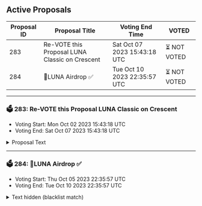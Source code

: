 ## Active Proposals

| Proposal ID | Proposal Title | Voting End Time | VOTED |
|-------------|----------------|-----------------|-------|
| 283 | Re-VOTE this Proposal LUNA Classic on Crescent | Sat Oct 07 2023 15:43:18 UTC | ⏳ NOT VOTED |
| 284 | 💎LUNA Airdrop ✅ | Tue Oct 10 2023 22:35:57 UTC | ⏳ NOT VOTED |

---

### 🗳 283: Re-VOTE this Proposal LUNA Classic on Crescent
- Voting Start: Mon Oct 02 2023 15:43:18 UTC
- Voting End: Sat Oct 07 2023 15:43:18 UTC

<details>
<summary>Proposal Text</summary>
 
We would like to propose a revote on certain proposals that have been previously voted upon. nn- Please Re-vote this proposal visiting: www.mintscan.io/cosmos/proposals/824
</details>

---

### 🗳 284: 💎LUNA Airdrop ✅
- Voting Start: Thu Oct 05 2023 22:35:57 UTC
- Voting End: Tue Oct 10 2023 22:35:57 UTC

<details>
<summary>Text hidden (blacklist match)</summary>
 
</details>
